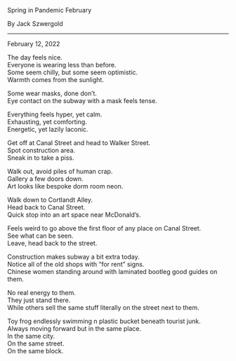 Spring in Pandemic February

By Jack Szwergold

***

February 12, 2022

The day feels nice.  
Everyone is wearing less than before.  
Some seem chilly, but some seem optimistic.  
Warmth comes from the sunlight.

Some wear masks, done don’t.  
Eye contact on the subway with a mask feels tense.

Everything feels hyper, yet calm.  
Exhausting, yet comforting.  
Energetic, yet lazily laconic.

Get off at Canal Street and head to Walker Street.  
Spot construction area.  
Sneak in to take a piss.

Walk out, avoid piles of human crap.  
Gallery a few doors down.  
Art looks like bespoke dorm room neon.

Walk down to Cortlandt Alley.  
Head back to Canal Street.  
Quick stop into an art space near McDonald’s.

Feels weird to go above the first floor of any place on Canal Street.  
See what can be seen.  
Leave, head back to the street.

Construction makes subway a bit extra today.  
Notice all of the old shops with “for rent” signs.  
Chinese women standing around with laminated bootleg good guides on them.

No real energy to them.  
They just stand there.  
While others sell the same stuff literally on the street next to them.

Toy frog endlessly swimming n plastic bucket beneath tourist junk.  
Always moving forward but in the same place.  
In the same city.  
On the same street.  
On the same block.